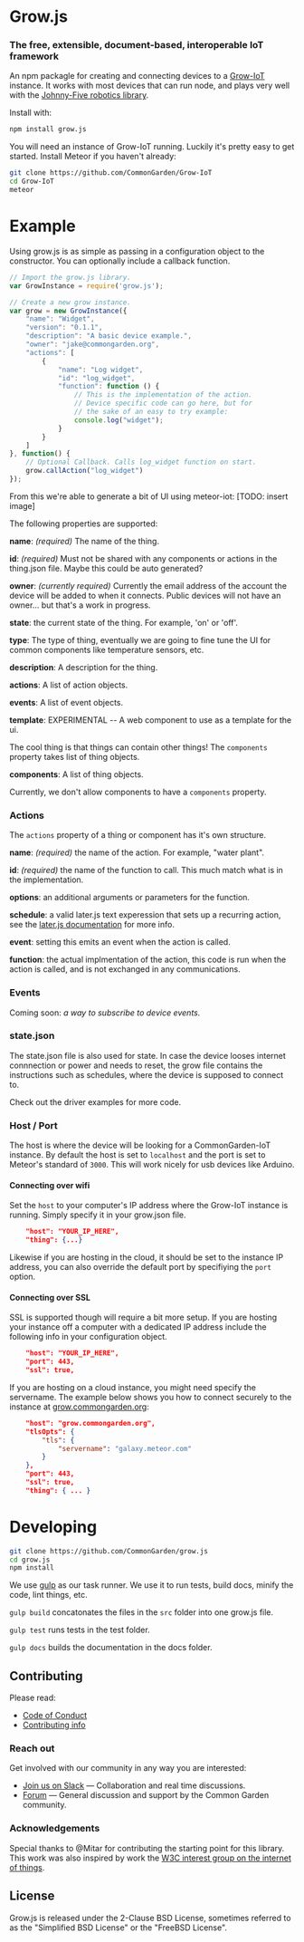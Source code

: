 # Grow.js
### The free, extensible, document-based, interoperable IoT framework
An npm packagle for creating and connecting devices to a [Grow-IoT](https://github.com/CommonGarden/Grow-IoT) instance. It works with most devices that can run node, and plays very well with the [Johnny-Five robotics library](http://johnny-five.io/).

Install with:

```bash
npm install grow.js
```

You will need an instance of Grow-IoT running. Luckily it's pretty easy to get started. Install Meteor if you haven't already:

```bash
git clone https://github.com/CommonGarden/Grow-IoT
cd Grow-IoT
meteor
```

# Example
Using grow.js is as simple as passing in a configuration object to the constructor. You can optionally include a callback function.

```javascript
// Import the grow.js library.
var GrowInstance = require('grow.js');

// Create a new grow instance.
var grow = new GrowInstance({
    "name": "Widget",
    "version": "0.1.1",
    "description": "A basic device example.",
    "owner": "jake@commongarden.org",
    "actions": [
        {
            "name": "Log widget",
            "id": "log_widget",
            "function": function () {
                // This is the implementation of the action.
                // Device specific code can go here, but for
                // the sake of an easy to try example:
                console.log("widget");
            }
        }
    ]
}, function() {
    // Optional Callback. Calls log_widget function on start.
    grow.callAction("log_widget")
});
```

From this we're able to generate a bit of UI using meteor-iot: [TODO: insert image]

The following properties are supported:

**name**: *(required)* The name of the thing.

**id**: *(required)* Must not be shared with any components or actions in the thing.json file. Maybe this could be auto generated?

**owner**: *(currently required)* Currently the email address of the account the device will be added to when it connects. Public devices will not have an owner... but that's a work in progress.

**state**: the current state of the thing. For example, 'on' or 'off'.

**type**: The type of thing, eventually we are going to fine tune the UI for common components like temperature sensors, etc.

**description**: A description for the thing.

**actions**: A list of action objects.

**events**: A list of event objects.

**template**: EXPERIMENTAL -- A web component to use as a template for the ui.

The cool thing is that things can contain other things! The `components` property takes list of thing objects.

**components**: A list of thing objects.

Currently, we don't allow components to have a `components` property.

### Actions
The `actions` property of a thing or component has it's own structure.

**name**: *(required)* the name of the action. For example, "water plant".

**id**: *(required)* the name of the function to call. This much match what is in the implementation.

**options**: an additional arguments or parameters for the function.

**schedule**: a valid later.js text experession that sets up a recurring action, see the [later.js documentation](http://bunkat.github.io/later/) for more info.

**event**: setting this emits an event when the action is called.

**function**: the actual implmentation of the action, this code is run when the action is called, and is not exchanged in any communications.

### Events
Coming soon: *a way to subscribe to device events.*

### state.json

The state.json file is also used for state. In case the device looses internet connnection or power and needs to reset, the grow file contains the instructions such as schedules, where the device is supposed to connect to.

Check out the driver examples for more code.

### Host / Port
The host is where the device will be looking for a CommonGarden-IoT instance. By default the host is set to `localhost` and the port is set to Meteor's standard of `3000`. This will work nicely for usb devices like Arduino.

#### Connecting over wifi
Set the `host` to your computer's IP address where the Grow-IoT instance is running. Simply specify it in your grow.json file.

```json
    "host": "YOUR_IP_HERE",
    "thing": {...}
```

Likewise if you are hosting in the cloud, it should be set to the instance IP address, you can also override the default port by specifiying the `port` option.

#### Connecting over SSL
SSL is supported though will require a bit more setup. If you are hosting your instance off a computer with a dedicated IP address include the following info in your configuration object.

```json
    "host": "YOUR_IP_HERE",
    "port": 443,
    "ssl": true,
```

If you are hosting on a cloud instance, you might need specify the servername. The example below shows you how to connect securely to the instance at [grow.commongarden.org](https://grow.commongarden.org):

```json
    "host": "grow.commongarden.org",
    "tlsOpts": {
        "tls": {
            "servername": "galaxy.meteor.com"
        }
    },
    "port": 443,
    "ssl": true,
    "thing": { ... }
```

# Developing
```bash
git clone https://github.com/CommonGarden/grow.js
cd grow.js
npm install
```

We use [gulp](http://gulpjs.com/) as our task runner. We use it to run tests, build docs, minify the code, lint things, etc.

`gulp build` concatonates the files in the `src` folder into one grow.js file.

`gulp test` runs tests in the test folder.

`gulp docs` builds the documentation in the docs folder.


## Contributing

Please read:
* [Code of Conduct](https://github.com/CommonGarden/Organization/blob/master/code-of-conduct.md)
* [Contributing info](https://github.com/CommonGarden/Organization/blob/master/contributing.md)

### Reach out
Get involved with our community in any way you are interested:

* [Join us on Slack](http://slack.commongarden.org) — Collaboration and real time discussions.
* [Forum](http://forum.commongarden.org/) — General discussion and support by the Common Garden community.

### Acknowledgements
Special thanks to @Mitar for contributing the starting point for this library. This work was also inspired by work the [W3C interest group on the internet of things](https://github.com/w3c/web-of-things-framework).

## License
Grow.js is released under the 2-Clause BSD License, sometimes referred to as the "Simplified BSD License" or the "FreeBSD License".
